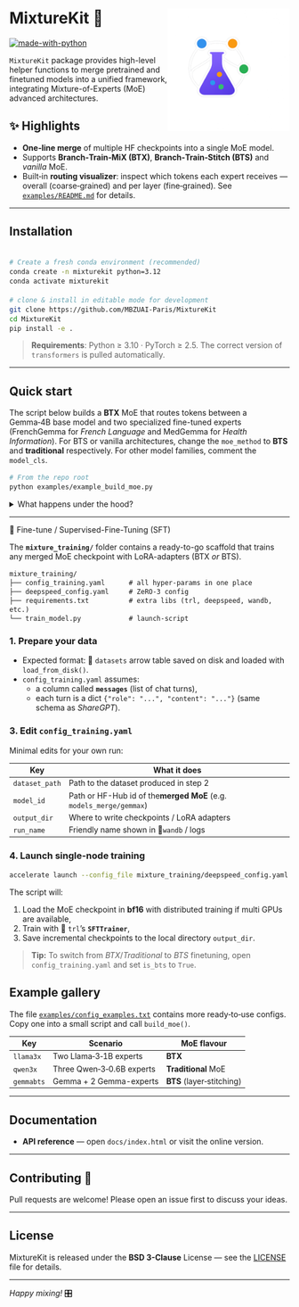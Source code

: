 <h1>MixtureKit  🚀
<img alt='Leeroo logo' src='https://github.com/MBZUAI-Paris/MixtureKit/blob/main/logo.png' width='220' align='right' />
</h1>

[![made-with-python](https://img.shields.io/badge/Made%20with-Python-green.svg)](#python)

`MixtureKit` package provides high-level helper functions to merge pretrained and finetuned models
into a unified framework, integrating Mixture-of-Experts (MoE) advanced architectures.

## ✨ Highlights

* **One‑line merge** of multiple HF checkpoints into a single MoE model.
* Supports **Branch‑Train‑MiX (BTX)**, **Branch‑Train‑Stitch (BTS)** and *vanilla* MoE.
* Built‑in **routing visualizer**: inspect which tokens each expert receives — overall (coarse‑grained) and per layer (fine‑grained). See [`examples/README.md`](examples/README.md) for details.
---

## Installation

```bash

# Create a fresh conda environment (recommended)
conda create -n mixturekit python=3.12
conda activate mixturekit

# clone & install in editable mode for development
git clone https://github.com/MBZUAI-Paris/MixtureKit
cd MixtureKit
pip install -e .
```

> **Requirements**: Python ≥ 3.10 · PyTorch ≥ 2.5. The correct version of `transformers` is pulled automatically.

---

## Quick start

The script below builds a **BTX** MoE that routes tokens between a Gemma‑4B base model and two specialized fine-tuned experts (FrenchGemma for *French Language* and MedGemma for *Health Information*). For BTS or vanilla architectures, change the `moe_method` to **BTS** and **traditional** respectively. For other model families, comment the `model_cls`.

```bash
# From the repo root
python examples/example_build_moe.py
```

<details>
<summary>What happens under the hood?</summary>

1. A config dictionary is created that lists the base expert, two additional experts, the routing layers, etc.
2. `MixtureKit.build_moe()` merges the checkpoints and writes the MoE to `models_merge/gemmax/`.
3. The script reloads the model with `AutoModelForCausalLM` and prints a parameter‑breakdown table — only router weights stay trainable.

</details>

---
🔧 Fine-tune / Supervised-Fine-Tuning (SFT)

The **`mixture_training/`** folder contains a ready-to-go scaffold that trains
any merged MoE checkpoint with LoRA-adapters (BTX *or* BTS).

```
mixture_training/
├── config_training.yaml      # all hyper-params in one place
├── deepspeed_config.yaml     # ZeRO-3 config
├── requirements.txt          # extra libs (trl, deepspeed, wandb, etc.)
└── train_model.py            # launch-script
```

### 1. Prepare your data

* Expected format: 🤗 `datasets` arrow table saved on disk and loaded with
  `load_from_disk()`.
* `config_training.yaml` assumes:
  - a column called **`messages`** (list of chat turns),
  - each turn is a dict `{"role": "...", "content": "..."}`
    (same schema as *ShareGPT*).

### 3. Edit **`config_training.yaml`**

Minimal edits for your own run:


| Key            | What it does                                                       |
| -------------- | ------------------------------------------------------------------ |
| `dataset_path` | Path to the dataset produced in step 2                             |
| `model_id`     | Path or HF-Hub id of the**merged MoE** (e.g. `models_merge/gemmax`) |
| `output_dir`   | Where to write checkpoints / LoRA adapters                         |
| `run_name`     | Friendly name shown in 🤗`wandb` / logs                            |


### 4. Launch single-node training

```bash
accelerate launch --config_file mixture_training/deepspeed_config.yaml mixture_training/train_model.py
```

The script will:

1. Load the MoE checkpoint in **bf16** with distributed training if multi GPUs are available,
2. Train with 🤗 `trl`’s **`SFTTrainer`**,
3. Save incremental checkpoints to the local directory `output_dir`.

> **Tip:** To switch from *BTX*/*Traditional* to *BTS* finetuning, open
> `config_training.yaml` and set `is_bts` to `True`.


## Example gallery

The file [`examples/config_examples.txt`](examples/config_examples.txt) contains more ready‑to‑use configs. Copy one into a small script and call `build_moe()`.

| Key        | Scenario                  | MoE flavour               |
| ---------- | ------------------------- | ------------------------- |
| `llama3x`  | Two Llama‑3‑1B experts    | **BTX**                       |
| `qwen3x`   | Three Qwen‑3‑0.6B experts | **Traditional** MoE           |
| `gemmabts` | Gemma + 2 Gemma-experts   | **BTS** (layer‑stitching) |

---

## Documentation

* **API reference** — open `docs/index.html` or visit the online version.
---

## Contributing 🤝

Pull requests are welcome! Please open an issue first to discuss your ideas.

---

## License

MixtureKit is released under the **BSD 3-Clause** License — see the [LICENSE](./LICENSE) file for details.

---

*Happy mixing!* 🎛️
